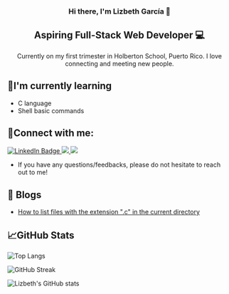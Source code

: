 <h3 align="center"> Hi there, I'm Lizbeth García 👋</h3>

<h2 align="center"> Aspiring Full-Stack Web Developer 💻 </h2>

<p align="center"> Currently on my first trimester in Holberton School, Puerto Rico. I love connecting and meeting new people. </p>

## 🌱I'm currently learning 

- C language
- Shell basic commands

## 🤝Connect with me:
<a align ="center" href="https://www.linkedin.com/in/lizbeth-garcia-53657a22a/">
<img src="https://img.shields.io/badge/LinkedIn-blue?style=for-the-badge&logo=linkedin&logoColor=white" alt="LinkedIn Badge"/>
</a>

<a align ="center" href="mailto: lizbethgarcialebron@gmail.com">

<img src="https://img.shields.io/badge/Gmail-D14836?style=for-the-badge&logo=gmail&logoColor=white">

<a align="center" href="https://www.instagram.com/lizzgarleb/">
<img src="https://img.shields.io/badge/Instagram-E4405F?style=for-the-badge&logo=instagram&logoColor=white"/>
</a>
  
- If you have any questions/feedbacks, please do not hesitate to reach out to me!
  
 ## :memo: Blogs
- [How to list files with the extension "​.c" in the current directory](https://www.linkedin.com/pulse/how-list-files-extension-c-current-directory-lizbeth-garcia/?trackingId=mKwjGJx5QGSu2v8o3oH3sA%3D%3D)

## 📈GitHub Stats

![Top Langs](https://github-readme-stats.vercel.app/api/top-langs/?username=Lizz3108&theme=tokyonight)

![GitHub Streak](https://github-readme-streak-stats.herokuapp.com?user=Lizz3108&theme=tokyonight&date_format=M%20j%5B%2C%20Y%5D)

![Lizbeth's GitHub stats](https://github-readme-stats.vercel.app/api?username=Lizz3108&theme=tokyonight)

<!---
Lizz3108/Lizz3108 is a ✨ special ✨ repository because its `README.md` (this file) appears on your GitHub profile.
You can click the Preview link to take a look at your changes.
--->
